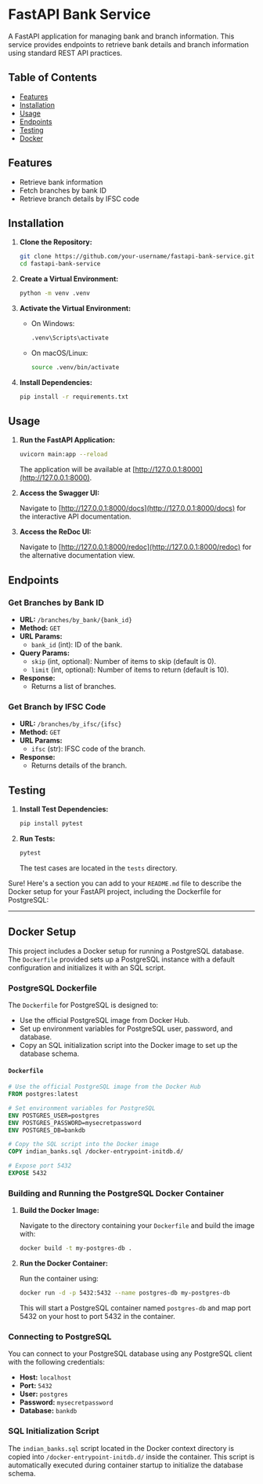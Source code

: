 # FastAPI Bank Service

A FastAPI application for managing bank and branch information. This service provides endpoints to retrieve bank details and branch information using standard REST API practices.

## Table of Contents

- [Features](#features)
- [Installation](#installation)
- [Usage](#usage)
- [Endpoints](#endpoints)
- [Testing](#testing)
- [Docker](#docker)

## Features

- Retrieve bank information
- Fetch branches by bank ID
- Retrieve branch details by IFSC code

## Installation

1. **Clone the Repository:**

   ```bash
   git clone https://github.com/your-username/fastapi-bank-service.git
   cd fastapi-bank-service
   ```

2. **Create a Virtual Environment:**

   ```bash
   python -m venv .venv
   ```

3. **Activate the Virtual Environment:**

   - On Windows:
     ```bash
     .venv\Scripts\activate
     ```

   - On macOS/Linux:
     ```bash
     source .venv/bin/activate
     ```

4. **Install Dependencies:**

   ```bash
   pip install -r requirements.txt
   ```

## Usage

1. **Run the FastAPI Application:**

   ```bash
   uvicorn main:app --reload
   ```

   The application will be available at [http://127.0.0.1:8000](http://127.0.0.1:8000).

2. **Access the Swagger UI:**

   Navigate to [http://127.0.0.1:8000/docs](http://127.0.0.1:8000/docs) for the interactive API documentation.

3. **Access the ReDoc UI:**

   Navigate to [http://127.0.0.1:8000/redoc](http://127.0.0.1:8000/redoc) for the alternative documentation view.

## Endpoints

### Get Branches by Bank ID

- **URL:** `/branches/by_bank/{bank_id}`
- **Method:** `GET`
- **URL Params:**
  - `bank_id` (int): ID of the bank.
- **Query Params:**
  - `skip` (int, optional): Number of items to skip (default is 0).
  - `limit` (int, optional): Number of items to return (default is 10).
- **Response:**
  - Returns a list of branches.

### Get Branch by IFSC Code

- **URL:** `/branches/by_ifsc/{ifsc}`
- **Method:** `GET`
- **URL Params:**
  - `ifsc` (str): IFSC code of the branch.
- **Response:**
  - Returns details of the branch.

## Testing

1. **Install Test Dependencies:**

   ```bash
   pip install pytest
   ```

2. **Run Tests:**

   ```bash
   pytest
   ```

   The test cases are located in the `tests` directory.

Sure! Here's a section you can add to your `README.md` file to describe the Docker setup for your FastAPI project, including the Dockerfile for PostgreSQL:

---

## Docker Setup

This project includes a Docker setup for running a PostgreSQL database. The `Dockerfile` provided sets up a PostgreSQL instance with a default configuration and initializes it with an SQL script.

### PostgreSQL Dockerfile

The `Dockerfile` for PostgreSQL is designed to:

- Use the official PostgreSQL image from Docker Hub.
- Set up environment variables for PostgreSQL user, password, and database.
- Copy an SQL initialization script into the Docker image to set up the database schema.

#### `Dockerfile`

```Dockerfile
# Use the official PostgreSQL image from the Docker Hub
FROM postgres:latest

# Set environment variables for PostgreSQL
ENV POSTGRES_USER=postgres
ENV POSTGRES_PASSWORD=mysecretpassword
ENV POSTGRES_DB=bankdb

# Copy the SQL script into the Docker image
COPY indian_banks.sql /docker-entrypoint-initdb.d/

# Expose port 5432
EXPOSE 5432
```

### Building and Running the PostgreSQL Docker Container

1. **Build the Docker Image:**

   Navigate to the directory containing your `Dockerfile` and build the image with:

   ```bash
   docker build -t my-postgres-db .
   ```

2. **Run the Docker Container:**

   Run the container using:

   ```bash
   docker run -d -p 5432:5432 --name postgres-db my-postgres-db
   ```

   This will start a PostgreSQL container named `postgres-db` and map port 5432 on your host to port 5432 in the container.

### Connecting to PostgreSQL

You can connect to your PostgreSQL database using any PostgreSQL client with the following credentials:

- **Host:** `localhost`
- **Port:** `5432`
- **User:** `postgres`
- **Password:** `mysecretpassword`
- **Database:** `bankdb`

### SQL Initialization Script

The `indian_banks.sql` script located in the Docker context directory is copied into `/docker-entrypoint-initdb.d/` inside the container. This script is automatically executed during container startup to initialize the database schema.
